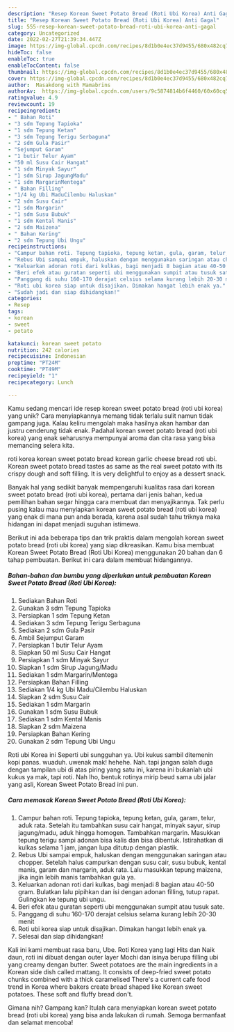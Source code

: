 ```yaml
---
description: "Resep Korean Sweet Potato Bread (Roti Ubi Korea) Anti Gagal"
title: "Resep Korean Sweet Potato Bread (Roti Ubi Korea) Anti Gagal"
slug: 555-resep-korean-sweet-potato-bread-roti-ubi-korea-anti-gagal
category: Uncategorized
date: 2022-02-27T21:39:34.447Z
image: https://img-global.cpcdn.com/recipes/8d1b0e4ec37d9455/680x482cq70/korean-sweet-potato-bread-roti-ubi-korea-foto-resep-utama.jpg
hideToc: false
enableToc: true
enableTocContent: false
thumbnail: https://img-global.cpcdn.com/recipes/8d1b0e4ec37d9455/680x482cq70/korean-sweet-potato-bread-roti-ubi-korea-foto-resep-utama.jpg
cover: https://img-global.cpcdn.com/recipes/8d1b0e4ec37d9455/680x482cq70/korean-sweet-potato-bread-roti-ubi-korea-foto-resep-utama.jpg
author:  Masakdong with Mamabrins
authorAv:  https://img-global.cpcdn.com/users/9c5874814b6f4460/60x60cq50/avatar.jpg
ratingvalue: 4.9
reviewcount: 19
recipeingredient:
- " Bahan Roti"
- "3 sdm Tepung Tapioka"
- "1 sdm Tepung Ketan"
- "3 sdm Tepung Terigu Serbaguna"
- "2 sdm Gula Pasir"
- "Sejumput Garam"
- "1 butir Telur Ayam"
- "50 ml Susu Cair Hangat"
- "1 sdm Minyak Sayur"
- "1 sdm Sirup JagungMadu"
- "1 sdm MargarinMentega"
- " Bahan Filling"
- "1/4 kg Ubi MaduCilembu Haluskan"
- "2 sdm Susu Cair"
- "1 sdm Margarin"
- "1 sdm Susu Bubuk"
- "1 sdm Kental Manis"
- "2 sdm Maizena"
- " Bahan Kering"
- "2 sdm Tepung Ubi Ungu"
recipeinstructions:
- "Campur bahan roti. Tepung tapioka, tepung ketan, gula, garam, telur, aduk rata. Setelah itu tambahkan susu cair hangat, minyak sayur, sirup jagung/madu, aduk hingga homogen. Tambahkan margarin. Masukkan tepung terigu sampi adonan bisa kalis dan bisa dibentuk. Istirahatkan di kulkas selama 1 jam, jangan lupa ditutup dengan plastik."
- "Rebus Ubi sampai empuk, haluskan dengan menggunakan saringan atau chopper. Setelah halus campurkan dengan susu cair, susu bubuk, kental manis, garam dan margarin, aduk rata. Lalu masukkan tepung maizena, jika ingin lebih manis tambahkan gula ya."
- "Keluarkan adonan roti dari kulkas, bagi menjadi 8 bagian atau 40-50 gram. Bulatkan lalu pipihkan dan isi dengan adonan filling, tutup rapat. Gulingkan ke tepung ubi ungu."
- "Beri efek atau guratan seperti ubi menggunakan sumpit atau tusuk sate."
- "Panggang di suhu 160-170 derajat celsius selama kurang lebih 20-30 menit"
- "Roti ubi korea siap untuk disajikan. Dimakan hangat lebih enak ya."
- "Sudah jadi dan siap dihidangkan!"
categories:
- Resep
tags:
- korean
- sweet
- potato

katakunci: korean sweet potato 
nutrition: 242 calories
recipecuisine: Indonesian
preptime: "PT24M"
cooktime: "PT49M"
recipeyield: "1"
recipecategory: Lunch

---
```



Kamu sedang mencari ide resep korean sweet potato bread (roti ubi korea) yang unik? Cara menyiapkannya memang tidak terlalu sulit namun tidak gampang juga. Kalau keliru mengolah maka hasilnya akan hambar dan justru cenderung tidak enak. Padahal korean sweet potato bread (roti ubi korea) yang enak seharusnya mempunyai aroma dan cita rasa yang bisa memancing selera kita.


roti korea korean sweet potato bread korean garlic cheese bread roti ubi. Korean sweet potato bread tastes as same as the real sweet potato with its crispy dough and soft filling. It is very delightful to enjoy as a dessert snack.

Banyak hal yang sedikit banyak mempengaruhi kualitas rasa dari korean sweet potato bread (roti ubi korea), pertama dari jenis bahan, kedua pemilihan bahan segar hingga cara membuat dan menyajikannya. Tak perlu pusing kalau mau menyiapkan korean sweet potato bread (roti ubi korea) yang enak di mana pun anda berada, karena asal sudah tahu triknya maka hidangan ini dapat menjadi suguhan istimewa.


Berikut ini ada beberapa tips dan trik praktis dalam mengolah korean sweet potato bread (roti ubi korea) yang siap dikreasikan. Kamu bisa membuat Korean Sweet Potato Bread (Roti Ubi Korea) menggunakan 20 bahan dan 6 tahap pembuatan. Berikut ini cara dalam membuat hidangannya.

<!--inarticleads1-->

##### Bahan-bahan dan bumbu yang diperlukan untuk pembuatan Korean Sweet Potato Bread (Roti Ubi Korea):

1. Sediakan  Bahan Roti
1. Gunakan 3 sdm Tepung Tapioka
1. Persiapkan 1 sdm Tepung Ketan
1. Sediakan 3 sdm Tepung Terigu Serbaguna
1. Sediakan 2 sdm Gula Pasir
1. Ambil Sejumput Garam
1. Persiapkan 1 butir Telur Ayam
1. Siapkan 50 ml Susu Cair Hangat
1. Persiapkan 1 sdm Minyak Sayur
1. Siapkan 1 sdm Sirup Jagung/Madu
1. Sediakan 1 sdm Margarin/Mentega
1. Persiapkan  Bahan Filling
1. Sediakan 1/4 kg Ubi Madu/Cilembu Haluskan
1. Siapkan 2 sdm Susu Cair
1. Sediakan 1 sdm Margarin
1. Gunakan 1 sdm Susu Bubuk
1. Sediakan 1 sdm Kental Manis
1. Siapkan 2 sdm Maizena
1. Persiapkan  Bahan Kering
1. Gunakan 2 sdm Tepung Ubi Ungu


Roti ubi Korea ini Seperti ubi sungguhan ya. Ubi kukus sambil ditemenin kopi panas. wuaduh. uwenak mak! hehehe. Nah. tapi jangan salah duga dengan tampilan ubi di atas piring yang satu ini, karena ini bukanlah ubi kukus ya mak, tapi roti. Nah lho, bentuk rotinya mirip beud sama ubi jalar yang asli, Korean Sweet Potato Bread ini pun. 

<!--inarticleads2-->

##### Cara memasak Korean Sweet Potato Bread (Roti Ubi Korea):

1. Campur bahan roti. Tepung tapioka, tepung ketan, gula, garam, telur, aduk rata. Setelah itu tambahkan susu cair hangat, minyak sayur, sirup jagung/madu, aduk hingga homogen. Tambahkan margarin. Masukkan tepung terigu sampi adonan bisa kalis dan bisa dibentuk. Istirahatkan di kulkas selama 1 jam, jangan lupa ditutup dengan plastik.
1. Rebus Ubi sampai empuk, haluskan dengan menggunakan saringan atau chopper. Setelah halus campurkan dengan susu cair, susu bubuk, kental manis, garam dan margarin, aduk rata. Lalu masukkan tepung maizena, jika ingin lebih manis tambahkan gula ya.
1. Keluarkan adonan roti dari kulkas, bagi menjadi 8 bagian atau 40-50 gram. Bulatkan lalu pipihkan dan isi dengan adonan filling, tutup rapat. Gulingkan ke tepung ubi ungu.
1. Beri efek atau guratan seperti ubi menggunakan sumpit atau tusuk sate.
1. Panggang di suhu 160-170 derajat celsius selama kurang lebih 20-30 menit
1. Roti ubi korea siap untuk disajikan. Dimakan hangat lebih enak ya.
1. Selesai dan siap dihidangkan!

Kali ini kami membuat rasa baru, Ube. Roti Korea yang lagi Hits dan Naik daun, roti ini dibuat dengan outer layer Mochi dan isinya berupa filling ubi yang creamy dengan butter. Sweet potatoes are the main ingredients in a Korean side dish called mattang. It consists of deep-fried sweet potato chunks combined with a thick caramelised There&#39;s a current cafe food trend in Korea where bakers create bread shaped like Korean sweet potatoes. These soft and fluffy bread don&#39;t. 

Gimana nih? Gampang kan? Itulah cara menyiapkan korean sweet potato bread (roti ubi korea) yang bisa anda lakukan di rumah. Semoga bermanfaat dan selamat mencoba!
